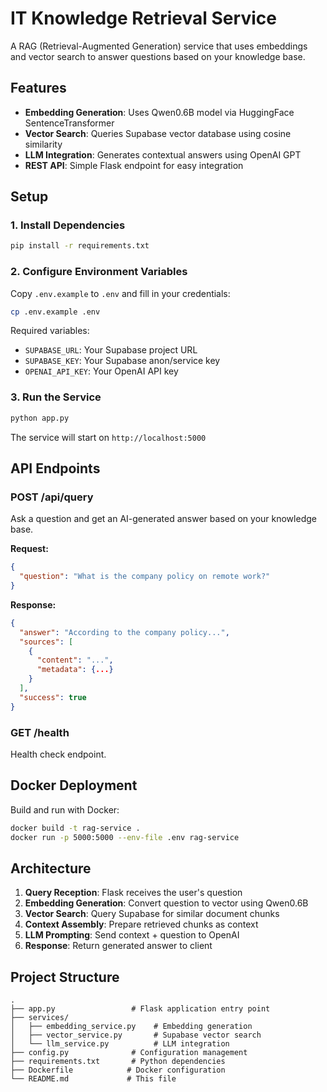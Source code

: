 # IT Knowledge Retrieval Service

A RAG (Retrieval-Augmented Generation) service that uses embeddings and vector search to answer questions based on your knowledge base.

## Features

- **Embedding Generation**: Uses Qwen0.6B model via HuggingFace SentenceTransformer
- **Vector Search**: Queries Supabase vector database using cosine similarity
- **LLM Integration**: Generates contextual answers using OpenAI GPT
- **REST API**: Simple Flask endpoint for easy integration

## Setup

### 1. Install Dependencies

```bash
pip install -r requirements.txt
```

### 2. Configure Environment Variables

Copy `.env.example` to `.env` and fill in your credentials:

```bash
cp .env.example .env
```

Required variables:
- `SUPABASE_URL`: Your Supabase project URL
- `SUPABASE_KEY`: Your Supabase anon/service key
- `OPENAI_API_KEY`: Your OpenAI API key

### 3. Run the Service

```bash
python app.py
```

The service will start on `http://localhost:5000`

## API Endpoints

### POST /api/query

Ask a question and get an AI-generated answer based on your knowledge base.

**Request:**
```json
{
  "question": "What is the company policy on remote work?"
}
```

**Response:**
```json
{
  "answer": "According to the company policy...",
  "sources": [
    {
      "content": "...",
      "metadata": {...}
    }
  ],
  "success": true
}
```

### GET /health

Health check endpoint.

## Docker Deployment

Build and run with Docker:

```bash
docker build -t rag-service .
docker run -p 5000:5000 --env-file .env rag-service
```

## Architecture

1. **Query Reception**: Flask receives the user's question
2. **Embedding Generation**: Convert question to vector using Qwen0.6B
3. **Vector Search**: Query Supabase for similar document chunks
4. **Context Assembly**: Prepare retrieved chunks as context
5. **LLM Prompting**: Send context + question to OpenAI
6. **Response**: Return generated answer to client

## Project Structure

```
.
├── app.py                 # Flask application entry point
├── services/
│   ├── embedding_service.py    # Embedding generation
│   ├── vector_service.py       # Supabase vector search
│   └── llm_service.py          # LLM integration
├── config.py              # Configuration management
├── requirements.txt       # Python dependencies
├── Dockerfile            # Docker configuration
└── README.md             # This file
```
